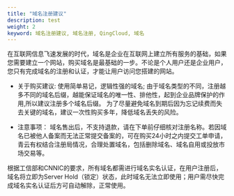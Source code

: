 ```yaml
---
title: "域名注册建议"
description: test
weight: 2
keyword: 域名注册建议, 域名注册, QingCloud, 域名
---
```




在互联网信息飞速发展的时代，域名是企业在互联网上建立所有服务的基础，如果您需要建立一个网站，购买域名是最基础的一步。不论是个人用户还是企业用户，您只有完成域名的注册和认证，才能让用户访问您搭建的网站。

* 关于购买建议:
  使用简单易记，逻辑性强的域名; 由于域名类型的不同，注册越多不同的域名后缀，越能保证域名的唯一性、排他性，起到企业品牌保护的作用,所以建议注册多个域名后缀。
  为了尽量避免域名到期后因为忘记续费而失去关键的域名，建议一次性购买多年，降低域名丢失的风险。

* 注意事项：
  域名售出后，不支持退款，请在下单前仔细核对注册名称。若因域名已被他人备案而无法正常提交备案的，可在购买24小时之内提交工单申请，青云有权结合注册局情况，合理处置域名，包括删除域名、域名自用或投放市场交易等。

根据工信部和CNNIC的要求，所有域名都需进行域名实名认证，在用户注册后，域名将立即为Server Hold（锁定）状态，此时域名无法立即使用；用户需尽快完成域名实名认证后方可自动解除，正常使用。